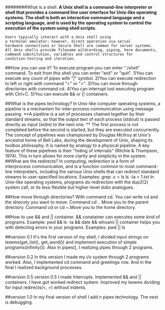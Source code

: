 ########What is a shell.
**A Unix shell is a command-line interpreter or shell
that provides a command line user interface
for Unix-like operating systems.
The shell is both an interactive command language
and a scripting language, and is used by the operating system
to control the execution of the system using shell scripts.**

    Users typically interact with a Unix shell using
    a terminal emulator; however, direct operation via serial
    hardware connections or Secure Shell are common for server systems.
    All Unix shells provide filename wildcarding, piping, here documents,
    command substitution, variables and control structures for
    condition-testing and iteration.

##How you can use it?
    To execute program you can enter "./shell" command.
    To exit from this shell you can enter "exit" or "quit".
    1)You can execute any count of pipes with "|" symbol.
    2)You can execute redirection to left or right with command "<" or ">".
    3)You can move through directories with command cd.
    4)You can interrupt lust executing program with Ctrl+C.
    5)You can execute && or || containers.

##What is the pipes technology?
In Unix-like computer operating systems, a pipeline is a mechanism for inter-process communication using message passing. 
**A pipeline is a set of processes chained together by their standard streams, so that the output text of each process (stdout) is passed directly as input (stdin) to the next one. **
    The first process is not completed before the second is started, but they are executed concurrently. 
    The concept of pipelines was championed by Douglas McIlroy at Unix's ancestral home of Bell Labs, during the development of Unix, shaping its toolbox philosophy. 
    It is named by analogy to a physical pipeline. 
    A key feature of these pipelines is their "hiding of internals" (Ritchie & Thompson, 1974). 
    This in turn allows for more clarity and simplicity in the system.
##What are the redirects?
    In computing, redirection is a form of interprocess communication, and is a function common to most command-line interpreters, 
    including the various Unix shells that can redirect standard streams to user-specified locations.
    Examples:
    grep .c < ls
    ls -la > 1.txt
In Unix-like operating systems, programs do redirection with the dup2(2) system call, or its less-flexible but higher-level stdio analogues.

##How move through directories?
    With command cd. You can write cd and the direcoty you want to move.
    Command cd .. Move you to the parent directory.
    Command cd or cd ~.Move you to the home directory.

##How to use && and || container.
    && conatainer can executes some kind of programs.
    Example:
    pwd && ls -la && date && whoami
    || container helps you with detecting errors in your programs.
    Examples:
    pwd || ls

##version 0.1
    It's the first version of my shell,
    I divided input strings on lexems(get_list(), get_word()) and
    implement execution of simple programs(infinity()).
    Also in pipes(), I realizing pipes through 2 programs.

##version 0.2
    In this version I made my i/o system through 2 programs worked.
    Also, I implemented cd command and greetings row.
    And in the final I realized background processes.

##version 0.5
    version 0.5 I made Interrupts.
    Implemented && and || containers.
    I have got worked redirect system.
    Improved my lexems dividing for input redirects(<, >) without indents.

##version 1.0
In my final version of shell I add n pipes technology.
The next is debugging.

